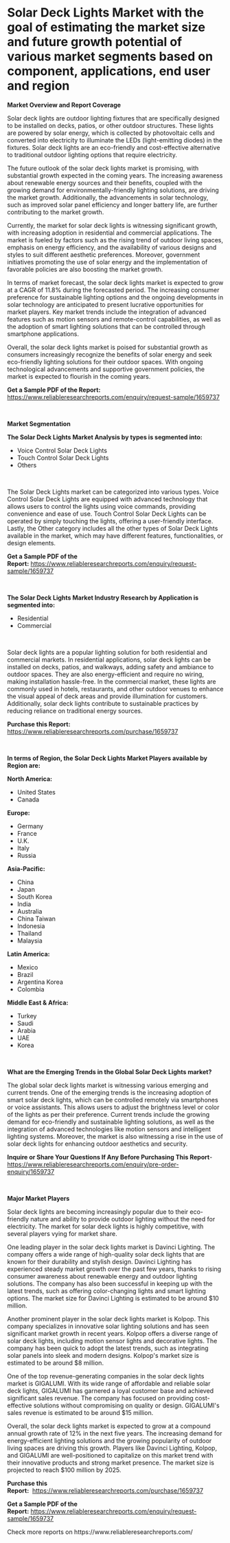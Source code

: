 <p><h1>Solar Deck Lights Market with the goal of estimating the market size and future growth potential of various market segments based on component, applications, end user and region</h1></p><p><strong>Market Overview and Report Coverage</strong></p>
<p><p>Solar deck lights are outdoor lighting fixtures that are specifically designed to be installed on decks, patios, or other outdoor structures. These lights are powered by solar energy, which is collected by photovoltaic cells and converted into electricity to illuminate the LEDs (light-emitting diodes) in the fixtures. Solar deck lights are an eco-friendly and cost-effective alternative to traditional outdoor lighting options that require electricity.</p><p>The future outlook of the solar deck lights market is promising, with substantial growth expected in the coming years. The increasing awareness about renewable energy sources and their benefits, coupled with the growing demand for environmentally-friendly lighting solutions, are driving the market growth. Additionally, the advancements in solar technology, such as improved solar panel efficiency and longer battery life, are further contributing to the market growth.</p><p>Currently, the market for solar deck lights is witnessing significant growth, with increasing adoption in residential and commercial applications. The market is fueled by factors such as the rising trend of outdoor living spaces, emphasis on energy efficiency, and the availability of various designs and styles to suit different aesthetic preferences. Moreover, government initiatives promoting the use of solar energy and the implementation of favorable policies are also boosting the market growth.</p><p>In terms of market forecast, the solar deck lights market is expected to grow at a CAGR of 11.8% during the forecasted period. The increasing consumer preference for sustainable lighting options and the ongoing developments in solar technology are anticipated to present lucrative opportunities for market players. Key market trends include the integration of advanced features such as motion sensors and remote-control capabilities, as well as the adoption of smart lighting solutions that can be controlled through smartphone applications.</p><p>Overall, the solar deck lights market is poised for substantial growth as consumers increasingly recognize the benefits of solar energy and seek eco-friendly lighting solutions for their outdoor spaces. With ongoing technological advancements and supportive government policies, the market is expected to flourish in the coming years.</p></p>
<p><strong>Get a Sample PDF of the Report:</strong> <a href="https://www.reliableresearchreports.com/enquiry/request-sample/1659737">https://www.reliableresearchreports.com/enquiry/request-sample/1659737</a></p>
<p>&nbsp;</p>
<p><strong>Market Segmentation</strong></p>
<p><strong>The Solar Deck Lights Market Analysis by types is segmented into:</strong></p>
<p><ul><li>Voice Control Solar Deck Lights</li><li>Touch Control Solar Deck Lights</li><li>Others</li></ul></p>
<p>&nbsp;</p>
<p><p>The Solar Deck Lights market can be categorized into various types. Voice Control Solar Deck Lights are equipped with advanced technology that allows users to control the lights using voice commands, providing convenience and ease of use. Touch Control Solar Deck Lights can be operated by simply touching the lights, offering a user-friendly interface. Lastly, the Other category includes all the other types of Solar Deck Lights available in the market, which may have different features, functionalities, or design elements.</p></p>
<p><strong>Get a Sample PDF of the Report:</strong>&nbsp;<a href="https://www.reliableresearchreports.com/enquiry/request-sample/1659737">https://www.reliableresearchreports.com/enquiry/request-sample/1659737</a></p>
<p>&nbsp;</p>
<p><strong>The Solar Deck Lights Market Industry Research by Application is segmented into:</strong></p>
<p><ul><li>Residential</li><li>Commercial</li></ul></p>
<p>&nbsp;</p>
<p><p>Solar deck lights are a popular lighting solution for both residential and commercial markets. In residential applications, solar deck lights can be installed on decks, patios, and walkways, adding safety and ambiance to outdoor spaces. They are also energy-efficient and require no wiring, making installation hassle-free. In the commercial market, these lights are commonly used in hotels, restaurants, and other outdoor venues to enhance the visual appeal of deck areas and provide illumination for customers. Additionally, solar deck lights contribute to sustainable practices by reducing reliance on traditional energy sources.</p></p>
<p><strong>Purchase this Report:</strong>&nbsp; <a href="https://www.reliableresearchreports.com/purchase/1659737">https://www.reliableresearchreports.com/purchase/1659737</a></p>
<p>&nbsp;</p>
<p><strong>In terms of Region, the Solar Deck Lights Market Players available by Region are:</strong></p>
<p>
    <p> <strong> North America: </strong>
        <ul>
            <li>United States</li>
            <li>Canada</li>
        </ul>
        </p> 
    <p> <strong> Europe: </strong>
        <ul>
            <li>Germany</li>
            <li>France</li>
            <li>U.K.</li>
            <li>Italy</li>
            <li>Russia</li>
        </ul>
        </p> 
    <p> <strong> Asia-Pacific: </strong>
        <ul>
            <li>China</li>
            <li>Japan</li>
            <li>South Korea</li>
            <li>India</li>
            <li>Australia</li>
            <li>China Taiwan</li>
            <li>Indonesia</li>
            <li>Thailand</li>
            <li>Malaysia</li>
        </ul>
        </p> 
    <p> <strong> Latin America: </strong>
        <ul>
            <li>Mexico</li>
            <li>Brazil</li>
            <li>Argentina Korea</li>
            <li>Colombia</li>
        </ul>
        </p> 
    <p> <strong> Middle East & Africa: </strong>
        <ul>
            <li>Turkey</li>
            <li>Saudi</li>
            <li>Arabia</li>
            <li>UAE</li>
            <li>Korea</li>
        </ul>
    </p>
    </p>
<p>&nbsp;</p>
<p><strong>What are the Emerging Trends in the Global Solar Deck Lights market?</strong></p>
<p><p>The global solar deck lights market is witnessing various emerging and current trends. One of the emerging trends is the increasing adoption of smart solar deck lights, which can be controlled remotely via smartphones or voice assistants. This allows users to adjust the brightness level or color of the lights as per their preference. Current trends include the growing demand for eco-friendly and sustainable lighting solutions, as well as the integration of advanced technologies like motion sensors and intelligent lighting systems. Moreover, the market is also witnessing a rise in the use of solar deck lights for enhancing outdoor aesthetics and security.</p></p>
<p><strong>Inquire or Share Your Questions If Any Before Purchasing This Report</strong>- <a href="https://www.reliableresearchreports.com/enquiry/pre-order-enquiry/1659737">https://www.reliableresearchreports.com/enquiry/pre-order-enquiry/1659737</a></p>
<p>&nbsp;</p>
<p><strong>Major Market Players</strong></p>
<p><p>Solar deck lights are becoming increasingly popular due to their eco-friendly nature and ability to provide outdoor lighting without the need for electricity. The market for solar deck lights is highly competitive, with several players vying for market share. </p><p>One leading player in the solar deck lights market is Davinci Lighting. The company offers a wide range of high-quality solar deck lights that are known for their durability and stylish design. Davinci Lighting has experienced steady market growth over the past few years, thanks to rising consumer awareness about renewable energy and outdoor lighting solutions. The company has also been successful in keeping up with the latest trends, such as offering color-changing lights and smart lighting options. The market size for Davinci Lighting is estimated to be around $10 million.</p><p>Another prominent player in the solar deck lights market is Kolpop. This company specializes in innovative solar lighting solutions and has seen significant market growth in recent years. Kolpop offers a diverse range of solar deck lights, including motion sensor lights and decorative lights. The company has been quick to adopt the latest trends, such as integrating solar panels into sleek and modern designs. Kolpop's market size is estimated to be around $8 million.</p><p>One of the top revenue-generating companies in the solar deck lights market is GIGALUMI. With its wide range of affordable and reliable solar deck lights, GIGALUMI has garnered a loyal customer base and achieved significant sales revenue. The company has focused on providing cost-effective solutions without compromising on quality or design. GIGALUMI's sales revenue is estimated to be around $15 million.</p><p>Overall, the solar deck lights market is expected to grow at a compound annual growth rate of 12% in the next five years. The increasing demand for energy-efficient lighting solutions and the growing popularity of outdoor living spaces are driving this growth. Players like Davinci Lighting, Kolpop, and GIGALUMI are well-positioned to capitalize on this market trend with their innovative products and strong market presence. The market size is projected to reach $100 million by 2025.</p></p>
<p><strong>Purchase this Report:</strong>&nbsp;&nbsp;<a href="https://www.reliableresearchreports.com/purchase/1659737">https://www.reliableresearchreports.com/purchase/1659737</a></p>
<p></p>
<p><strong>Get a Sample PDF of the Report:</strong>&nbsp;<a href="https://www.reliableresearchreports.com/enquiry/request-sample/1659737">https://www.reliableresearchreports.com/enquiry/request-sample/1659737</a></p>
<p>Check more reports on https://www.reliableresearchreports.com/</p>